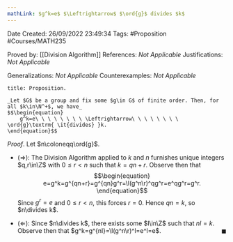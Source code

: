 ```yaml
---
mathLink: $g^k=e$ $\Leftrightarrow$ $\ord{g}$ divides $k$
---
```


<div class="topSpace"></div>

Date Created: 26/09/2022 23:49:34
Tags: #Proposition #Courses/MATH235

Proved by: [[Division Algorithm]]
References: _Not Applicable_
Justifications: _Not Applicable_

Generalizations: _Not Applicable_
Counterexamples: _Not Applicable_

``` ad-Proposition
title: Proposition.

_Let $G$ be a group and fix some $g\in G$ of finite order. Then, for all $k\in\N^+$, we have_
$$\begin{equation}
    g^k=e\ \ \ \ \ \ \ \ \Leftrightarrow\ \ \ \ \ \ \ \ \ord{g}\textrm{ \it{divides} }k.
\end{equation}$$

```

_Proof_. Let $n\coloneqq\ord{g}$.
* ($\Rightarrow$): The Division Algorithm applied to $k$ and $n$ furnishes unique integers $q,r\in\Z$ with $0\leq r<n$ such that $k=qn+r$. Observe then that
$$\begin{equation}
    e=g^k=g^{qn+r}=g^{qn}g^r=\l(g^n\r)^qg^r=e^qg^r=g^r.
\end{equation}$$
Since $g^r=e$ and $0\leq r<n$, this forces $r=0$. Hence $qn=k$, so $n\divides k$.

* ($\Leftarrow$): Since $n\divides k$, there exists some $l\in\Z$ such that $nl=k$. Observe then that $g^k=g^{nl}=\l(g^n\r)^l=e^l=e$.<span style="float:right;">$\blacksquare$</span>
